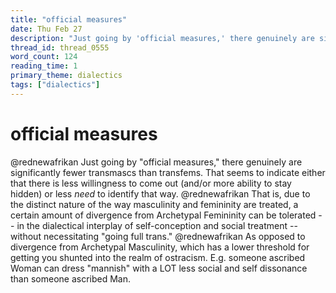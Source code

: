 ```yaml
---
title: "official measures"
date: Thu Feb 27
description: "Just going by 'official measures,' there genuinely are significantly fewer transmascs than transfems."
thread_id: thread_0555
word_count: 124
reading_time: 1
primary_theme: dialectics
tags: ["dialectics"]
---
```


# official measures

@rednewafrikan Just going by "official measures," there genuinely are significantly fewer transmascs than transfems. That seems to indicate either that there is less willingness to come out (and/or more ability to stay hidden) or less *need* to identify that way. @rednewafrikan That is, due to the distinct nature of the way masculinity and femininity are treated, a certain amount of divergence from Archetypal Femininity can be tolerated -- in the dialectical interplay of self-conception and social treatment -- without necessitating "going full trans." @rednewafrikan As opposed to divergence from Archetypal Masculinity, which has a lower threshold for getting you shunted into the realm of ostracism. E.g. someone ascribed Woman can dress "mannish" with a LOT less social and self dissonance than someone ascribed Man.